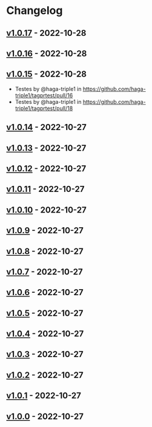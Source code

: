 # Changelog

## [v1.0.17](https://github.com/haga-triple1/tagprtest/compare/v1.0.16...v1.0.17) - 2022-10-28

## [v1.0.16](https://github.com/haga-triple1/tagprtest/compare/v1.0.15...v1.0.16) - 2022-10-28

## [v1.0.15](https://github.com/haga-triple1/tagprtest/compare/v1.0.14...v1.0.15) - 2022-10-28
- Testes by @haga-triple1 in https://github.com/haga-triple1/tagprtest/pull/16
- Testes by @haga-triple1 in https://github.com/haga-triple1/tagprtest/pull/18

## [v1.0.14](https://github.com/haga-triple1/tagprtest/compare/v1.0.13...v1.0.14) - 2022-10-27

## [v1.0.13](https://github.com/haga-triple1/tagprtest/compare/v1.0.12...v1.0.13) - 2022-10-27

## [v1.0.12](https://github.com/haga-triple1/tagprtest/compare/v1.0.11...v1.0.12) - 2022-10-27

## [v1.0.11](https://github.com/haga-triple1/tagprtest/compare/v1.0.10...v1.0.11) - 2022-10-27

## [v1.0.10](https://github.com/haga-triple1/tagprtest/compare/v1.0.9...v1.0.10) - 2022-10-27

## [v1.0.9](https://github.com/haga-triple1/tagprtest/compare/v1.0.8...v1.0.9) - 2022-10-27

## [v1.0.8](https://github.com/haga-triple1/tagprtest/compare/v1.0.7...v1.0.8) - 2022-10-27

## [v1.0.7](https://github.com/haga-triple1/tagprtest/compare/v1.0.6...v1.0.7) - 2022-10-27

## [v1.0.6](https://github.com/haga-triple1/tagprtest/compare/v1.0.5...v1.0.6) - 2022-10-27

## [v1.0.5](https://github.com/haga-triple1/tagprtest/compare/v1.0.4...v1.0.5) - 2022-10-27

## [v1.0.4](https://github.com/haga-triple1/tagprtest/compare/v1.0.3...v1.0.4) - 2022-10-27

## [v1.0.3](https://github.com/haga-triple1/tagprtest/compare/v1.0.2...v1.0.3) - 2022-10-27

## [v1.0.2](https://github.com/haga-triple1/tagprtest/compare/v1.0.1...v1.0.2) - 2022-10-27

## [v1.0.1](https://github.com/haga-triple1/tagprtest/compare/v1.0.0...v1.0.1) - 2022-10-27

## [v1.0.0](https://github.com/haga-triple1/tagprtest/commits/v1.0.0) - 2022-10-27

